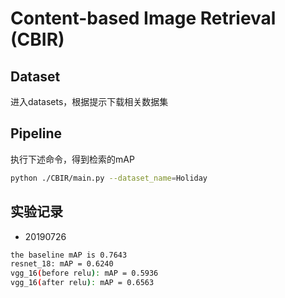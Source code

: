 # Content-based Image Retrieval (CBIR)
## Dataset
  进入datasets，根据提示下载相关数据集
## Pipeline
  执行下述命令，得到检索的mAP
```bash
python ./CBIR/main.py --dataset_name=Holiday 
```
## 实验记录
- 20190726
```bash
the baseline mAP is 0.7643
resnet_18: mAP = 0.6240
vgg_16(before relu): mAP = 0.5936
vgg_16(after relu): mAP = 0.6563
``` 






